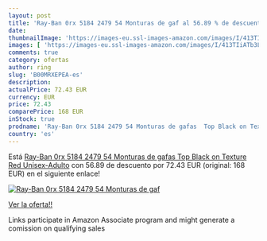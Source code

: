 ```yaml
---
layout: post
title: 'Ray-Ban 0rx 5184 2479 54 Monturas de gaf al 56.89 % de descuento'
date: 
thumbnailImage: 'https://images-eu.ssl-images-amazon.com/images/I/413TIiATb3L._SL200_.jpg'
images: [ 'https://images-eu.ssl-images-amazon.com/images/I/413TIiATb3L._SL200_.jpg' ]
comments: true
category: ofertas
author: ring
slug: 'B00MRXEPEA-es'
description:
actualPrice: 72.43 EUR
currency: EUR
price: 72.43
comparePrice: 168 EUR
inStock: true
prodname: 'Ray-Ban 0rx 5184 2479 54 Monturas de gafas  Top Black on Texture Red  Unisex-Adulto'
country: 'es'
---
```


Está [Ray-Ban 0rx 5184 2479 54 Monturas de gafas  Top Black on Texture Red  Unisex-Adulto](https://www.amazon.es/dp/B00MRXEPEA/?tag=tolees-21) con 56.89 de descuento por 72.43 EUR (original: 168 EUR) en el siguiente enlace!

[![Ray-Ban 0rx 5184 2479 54 Monturas de gaf](https://images-eu.ssl-images-amazon.com/images/I/413TIiATb3L._SL200_.jpg)](https://www.amazon.es/dp/B00MRXEPEA/?tag=tolees-21)

[Ver la oferta!!](https://www.amazon.es/dp/B00MRXEPEA/?tag=tolees-21)

Links participate in Amazon Associate program and might generate a comission on qualifying sales


